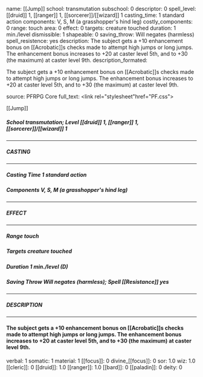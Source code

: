 name: [[Jump]]
school: transmutation
subschool: 0
descriptor: 0
spell_level: [[druid]] 1, [[ranger]] 1, [[sorcerer]]/[[wizard]] 1
casting_time: 1 standard action
components: V, S, M (a grasshopper's hind leg)
costly_components: 0
range: touch
area: 0
effect: 0
targets: creature touched
duration: 1 min./level
dismissible: 1
shapeable: 0
saving_throw: Will negates (harmless)
spell_resistence: yes
description: The subject gets a +10 enhancement bonus on [[Acrobatic]]s checks made to attempt high jumps or long jumps. The enhancement bonus increases to +20 at caster level 5th, and to +30 (the maximum) at caster level 9th.
description_formated: <p>The subject gets a +10 enhancement bonus on [[Acrobatic]]s checks made to attempt high jumps or long jumps. The enhancement bonus increases to +20 at caster level 5th, and to +30 (the maximum) at caster level 9th.</p>
source: PFRPG Core
full_text: <link rel="stylesheet"href="PF.css"><div class="heading"><p class="alignleft">[[Jump]]</p><div style="clear: both;"></div></div><div><h5><b>School </b>transmutation; <b>Level </b>[[druid]] 1, [[ranger]] 1, [[sorcerer]]/[[wizard]] 1</h5></div><hr/><div><h5><b>CASTING</b></h5></div><hr/><div><h5><b>Casting Time </b>1 standard action</h5><h5><b>Components </b>V, S, M (a grasshopper's hind leg)</h5></div><hr/><div><h5><b>EFFECT</b></h5></div><hr/><div><h5><b>Range </b>touch</h5><h5><b>Targets </b>creature touched</h5><h5><b>Duration </b>1 min./level (D)</h5><h5><b>Saving Throw </b>Will negates (harmless); <b>Spell [[Resistance]] </b>yes</h5></div><hr/><div><h5><b>DESCRIPTION</b></h5></div><hr/><div><h4><p>The subject gets a +10 enhancement bonus on [[Acrobatic]]s checks made to attempt high jumps or long jumps. The enhancement bonus increases to +20 at caster level 5th, and to +30 (the maximum) at caster level 9th.</p></h4></div>
verbal: 1
somatic: 1
material: 1
[[focus]]: 0
divine_[[focus]]: 0
sor: 1.0
wiz: 1.0
[[cleric]]: 0
[[druid]]: 1.0
[[ranger]]: 1.0
[[bard]]: 0
[[paladin]]: 0
deity: 0
